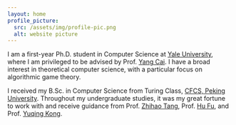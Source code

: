 ```yaml
---
layout: home
profile_picture:
  src: /assets/img/profile-pic.png
  alt: website picture
---
```


<p>
  
I am a first-year Ph.D. student in Computer Science at <a href="https://www.yale.edu/">Yale University</a>, where I am privileged to be advised by Prof. <a href="http://www.cs.yale.edu/homes/cai/">Yang Cai</a>. I have a broad interest in theoretical computer science, with a particular focus on algorithmic game theory.

</p>

<p>

I received my B.Sc. in Computer Science from Turing Class, <a href="https://cfcs.pku.edu.cn/english/">CFCS, Peking University</a>. Throughout my undergraduate studies, it was my great fortune to work with and receive guidance from Prof. <a href="http://zhihaotang.com/">Zhihao Tang</a>, Prof. <a href="https://www.fuhuthu.com/">Hu Fu</a>, and Prof. <a href="https://cfcs.pku.edu.cn/yuqkong/">Yuqing Kong</a>.

</p>

<!-- <p> -->
  <!-- You can find the source code and the instructions on <a href="https://github.com/eliottvincent/bay">GitHub</a>. -->
<!-- </p> -->
